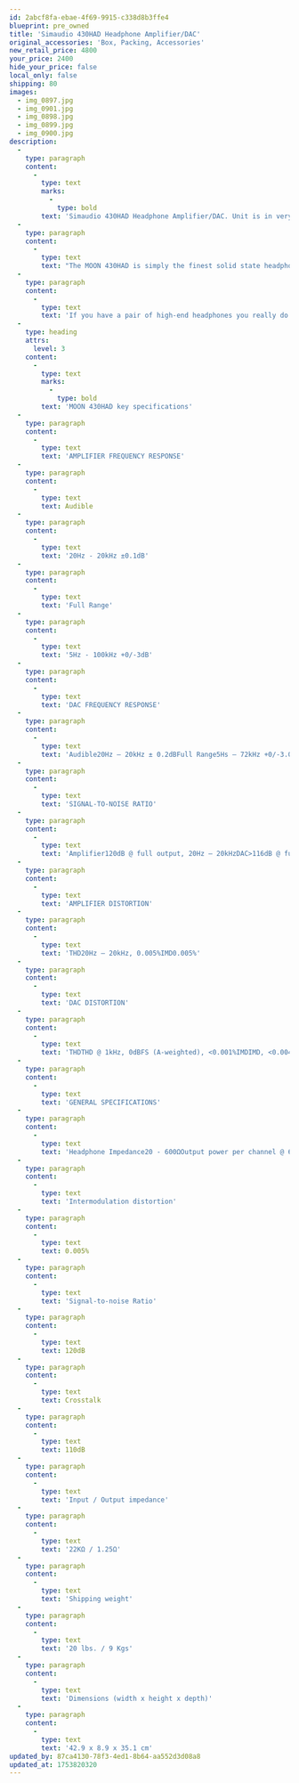 ```yaml
---
id: 2abcf8fa-ebae-4f69-9915-c338d8b3ffe4
blueprint: pre_owned
title: 'Simaudio 430HAD Headphone Amplifier/DAC'
original_accessories: 'Box, Packing, Accessories'
new_retail_price: 4800
your_price: 2400
hide_your_price: false
local_only: false
shipping: 80
images:
  - img_0897.jpg
  - img_0901.jpg
  - img_0898.jpg
  - img_0899.jpg
  - img_0900.jpg
description:
  -
    type: paragraph
    content:
      -
        type: text
        marks:
          -
            type: bold
        text: 'Simaudio 430HAD Headphone Amplifier/DAC. Unit is in very good physical and functional condition with original box, packing and accessories. Unit sold as new for $4,800.00'
  -
    type: paragraph
    content:
      -
        type: text
        text: "The MOON 430HAD is simply the finest solid state headphone amplifier I’ve encountered in my years of audiophile headphone enjoyment - its power, design, and features are second-to-none. Add the fact that it’s also a first-rate DAC and preamplifier, and you have yourself one of the most talented all-in-one devices on the market.\_"
  -
    type: paragraph
    content:
      -
        type: text
        text: 'If you have a pair of high-end headphones you really do owe it to yourself to spend some time listening to them on the MOON 430HAD - it will really show you exactly what they are capable of. If you’re planning on adding more headphones to your collection down the track and need a reference amplifier that will handle absolutely anything that you can conceivably throw at it, then you can stop looking, relax, and simply get on enjoying your favorite music to your heart’s content knowing that the MOON 430HAD is simply as good as it gets.'
  -
    type: heading
    attrs:
      level: 3
    content:
      -
        type: text
        marks:
          -
            type: bold
        text: 'MOON 430HAD key specifications'
  -
    type: paragraph
    content:
      -
        type: text
        text: 'AMPLIFIER FREQUENCY RESPONSE'
  -
    type: paragraph
    content:
      -
        type: text
        text: Audible
  -
    type: paragraph
    content:
      -
        type: text
        text: '20Hz - 20kHz ±0.1dB'
  -
    type: paragraph
    content:
      -
        type: text
        text: 'Full Range'
  -
    type: paragraph
    content:
      -
        type: text
        text: '5Hz - 100kHz +0/-3dB'
  -
    type: paragraph
    content:
      -
        type: text
        text: 'DAC FREQUENCY RESPONSE'
  -
    type: paragraph
    content:
      -
        type: text
        text: 'Audible20Hz – 20kHz ± 0.2dBFull Range5Hs – 72kHz +0/-3.0dB'
  -
    type: paragraph
    content:
      -
        type: text
        text: 'SIGNAL-TO-NOISE RATIO'
  -
    type: paragraph
    content:
      -
        type: text
        text: 'Amplifier120dB @ full output, 20Hz – 20kHzDAC>116dB @ full output'
  -
    type: paragraph
    content:
      -
        type: text
        text: 'AMPLIFIER DISTORTION'
  -
    type: paragraph
    content:
      -
        type: text
        text: 'THD20Hz – 20kHz, 0.005%IMD0.005%'
  -
    type: paragraph
    content:
      -
        type: text
        text: 'DAC DISTORTION'
  -
    type: paragraph
    content:
      -
        type: text
        text: 'THDTHD @ 1kHz, 0dBFS (A-weighted), <0.001%IMDIMD, <0.004%'
  -
    type: paragraph
    content:
      -
        type: text
        text: 'GENERAL SPECIFICATIONS'
  -
    type: paragraph
    content:
      -
        type: text
        text: 'Headphone Impedance20 - 600ΩOutput power per channel @ 600 / 300 / 50Ω667mW / 1.33W / 8W'
  -
    type: paragraph
    content:
      -
        type: text
        text: 'Intermodulation distortion'
  -
    type: paragraph
    content:
      -
        type: text
        text: 0.005%
  -
    type: paragraph
    content:
      -
        type: text
        text: 'Signal-to-noise Ratio'
  -
    type: paragraph
    content:
      -
        type: text
        text: 120dB
  -
    type: paragraph
    content:
      -
        type: text
        text: Crosstalk
  -
    type: paragraph
    content:
      -
        type: text
        text: 110dB
  -
    type: paragraph
    content:
      -
        type: text
        text: 'Input / Output impedance'
  -
    type: paragraph
    content:
      -
        type: text
        text: '22KΩ / 1.25Ω'
  -
    type: paragraph
    content:
      -
        type: text
        text: 'Shipping weight'
  -
    type: paragraph
    content:
      -
        type: text
        text: '20 lbs. / 9 Kgs'
  -
    type: paragraph
    content:
      -
        type: text
        text: 'Dimensions (width x height x depth)'
  -
    type: paragraph
    content:
      -
        type: text
        text: '42.9 x 8.9 x 35.1 cm'
updated_by: 87ca4130-78f3-4ed1-8b64-aa552d3d08a8
updated_at: 1753820320
---
```

